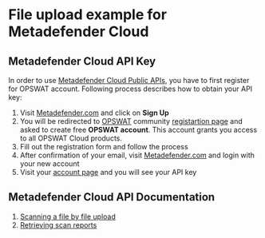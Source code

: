 # File upload example for Metadefender Cloud

## Metadefender Cloud API Key

In order to use [Metadefender Cloud Public APIs](https://www.metadefender.com/public-api#!/about), you have to first register for OPSWAT account. Following process describes how to obtain your API key:

1. Visit [Metadefender.com](https://www.metadefender.com/) and click on **Sign Up**
2. You will be redirected to [OPSWAT](https://www.opswat.com/) community [registartion page](https://go.opswat.com/communityRegistration) and asked to create free **OPSWAT account**. This account grants you access to all OPSWAT Cloud products.
3. Fill out the registration form and follow the process
4. After confirmation of your email, visit [Metadefender.com](https://www.metadefender.com/) and login with your new account
5. Visit your [account page](https://www.metadefender.com/account/#!/) and you will see your API key

## Metadefender Cloud API Documentation

1. [Scanning a file by file upload](https://www.metadefender.com/public-api#!/scanning-a-file-by-file-upload)
2. [Retrieving scan reports](https://www.metadefender.com/public-api#!/retrieve-scan-report-using-data-id)